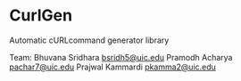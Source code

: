 # CurlGen
Automatic cURLcommand generator library

Team: 
Bhuvana Sridhara bsridh5@uic.edu
Pramodh Acharya pachar7@uic.edu
Prajwal Kammardi pkamma2@uic.edu
